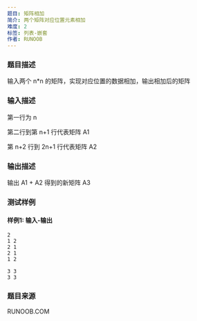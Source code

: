 ```yaml
---
题目: 矩阵相加
简介: 两个矩阵对应位置元素相加
难度: 2
标签: 列表-嵌套
作者: RUNOOB
---
```


### 题目描述

输入两个 n*n 的矩阵，实现对应位置的数据相加，输出相加后的矩阵

### 输入描述

第一行为 n

第二行到第 n+1 行代表矩阵 A1

第 n+2 行到 2n+1 行代表矩阵 A2

### 输出描述

输出 A1 + A2 得到的新矩阵 A3

### 测试样例

#### 样例1: 输入-输出

```
2
1 2
2 1
2 1
1 2
```

```
3 3
3 3
```

### 题目来源

RUNOOB.COM
